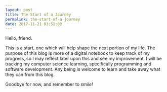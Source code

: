 ```yaml
---
layout: post
title: The Start of a Journey
permalink: the-start-of-a-journey
date: 2017-11-21 03:51:00
---
```


Hello, friend.

This is a start, one which will help shape the next portion of my life.
The purpose of this blog is more of a digital notebook to keep track of
my progress, so I may reflect later upon this and see my improvement. I
will be tracking my computer science learning, specifically programming
and software development. Any being is welcome to learn and take away
what they can from this blog.

Goodbye for now, and remember to _smile!_